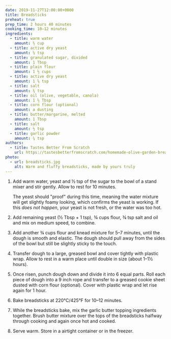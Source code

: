 ```yaml
---
date: 2019-11-27T12:00:00+0000
title: Breadsticks
preheat: true
prep_time: 2 hours 40 minutes
cooking_time: 10–12 minutes
ingredients:
  - title: warm water
    amount: ½ cup
  - title: active dry yeast
    amount: ⅝ tsp
  - title: granulated sugar, divided
    amount: 1 Tbsp
  - title: plain flour
    amount: 1 ½ cups
  - title: active dry yeast
    amount: 1 ⅝ tsp
  - title: salt
    amount: ¾ tsp
  - title: oil (olive, vegetable, canola)
    amount: 1 ½ Tbsp
  - title: corn flour (optional)
    amount: a dusting
  - title: butter/margarine, melted
    amount: 1 Tbsp
  - title: salt
    amount: ½ tsp
  - title: garlic powder
    amount: ¼ tsp
authors:
  - title: Tastes Better From Scratch
    url: https://tastesbetterfromscratch.com/homemade-olive-garden-breadsticks
photo:
  - url: breadsticks.jpg
    alt: Warm and fluffy breadsticks, made by yours truly
---
```


1.
    Add warm water, yeast and ½ tsp of the sugar to the bowl of a stand mixer and stir gently. Allow to rest for 10 minutes.

    The yeast should "proof" during this time, meaning the water mixture will get slightly foamy looking, which confirms the yeast is working. If this *does not happen*, your yeast is not fresh, or the water was too hot.

2.
    Add remaining yeast (½ Tbsp + 1 tsp), ¾ cups flour, ¾ tsp salt and oil and mix on medium speed, to combine.

3.
    Add another ¾ cups flour and knead mixture for 5–7 minutes, until the dough is smooth and elastic. The dough should pull away from the sides of the bowl but still be slightly sticky to the touch.

4.
    Transfer dough to a large, greased bowl and cover tightly with plastic wrap. Allow to rest in a warm place until double in size (about 1–1½ hours).

5.
    Once risen, punch dough down and divide it into 6 equal parts. Roll each piece of dough into a 9 inch rope and transfer to a greased cookie sheet dusted with corn flour (optional). Cover with plastic wrap and let rise again for 1 hour.

6.
    <span id="preheat-step">Bake breadsticks at 220°C/425°F for 10–12 minutes.</span>

7.
    While the breadsticks bake, mix the garlic butter topping ingredients together. Brush butter mixture over the tops of the breadsticks halfway through cooking and again once hot and cooked.

8.
    Serve warm. Store in a airtight container or in the freezer.
